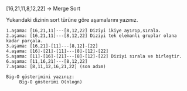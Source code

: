 [16,21,11,8,12,22] -> Merge Sort

Yukarıdaki dizinin sort türüne göre aşamalarını yazınız.

    1.aşama: [16,21,11]---[8,12,22] Diziyi ikiye ayırıp,sırala.
    2.aşama: [16,21,11]---[8,12,22] Diziyi tek elemanlı gruplar olana kadar parçala.
    3.aşama: [16,21]-[11]---[8,12]-[22]
    4.aşama: [16]-[21]-[11]---[8]-[12]-[22]
    5.aşama: [11]-[16]-[21]---[8]-[12]-[22] Diziyi sırala ve birleştir.
    6.aşama: [11,16,21]---[8,12,22]
    7.aşama: [8,11,12,16,21,22] (son adım)

    Big-O gösterimini yazınız:
         Big-O gösterimi O(nlogn)